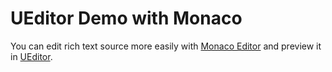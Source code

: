 # UEditor Demo with Monaco

You can edit rich text source more easily with [Monaco Editor](https://microsoft.github.io/monaco-editor/) and preview it in [UEditor](https://ueditor.baidu.com/).
